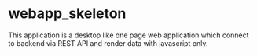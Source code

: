 # webapp_skeleton
This application is a desktop like one page web application which connect to backend via REST API and render data with javascript only.
